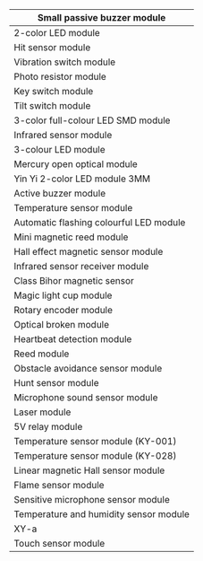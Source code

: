| Small passive buzzer module 	|
|-	|
| 2-color LED module 	|
| Hit sensor module 	|
| Vibration switch module 	|
| Photo resistor module 	|
| Key switch module 	|
| Tilt switch module 	|
| 3-color full-colour LED SMD module 	|
| Infrared sensor module 	|
| 3-colour LED module 	|
| Mercury open optical module 	|
| Yin Yi 2-color LED module 3MM 	|
| Active buzzer module 	|
| Temperature sensor module 	|
| Automatic flashing colourful LED module 	|
| Mini magnetic reed module 	|
| Hall effect magnetic sensor module 	|
| Infrared sensor receiver module 	|
| Class Bihor magnetic sensor 	|
| Magic light cup module 	|
| Rotary encoder module 	|
| Optical broken module 	|
| Heartbeat detection module 	|
| Reed module 	|
| Obstacle avoidance sensor module 	|
| Hunt sensor module 	|
| Microphone sound sensor module 	|
| Laser module 	|
| 5V relay module 	|
| Temperature sensor module (KY-001) 	|
| Temperature sensor module (KY-028) 	|
| Linear magnetic Hall sensor module 	|
| Flame sensor module 	|
| Sensitive microphone sensor module 	|
| Temperature and humidity sensor module 	|
| XY-a 	|
| Touch sensor module 	|
